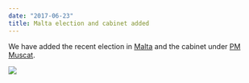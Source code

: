 ```yaml
---
date: "2017-06-23"
title: Malta election and cabinet added
---
```


We have added the recent election in [Malta](http://www.parlgov.org/explore/MLT/election/2017-06-03/) and the cabinet under [PM Muscat](http://www.parlgov.org/explore/MLT/cabinet/2017-06-06/).

![](/images/parliament-germany.jpg)
